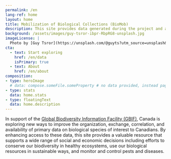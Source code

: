 ```yaml
---
permalink: /en
lang-ref: home
layout: home
title: Mobilization of Biological Collections (BioMob)
description: This site provides data generated during the project and associated resources 
background: /assets/images/guy-tsror-ibpr-RbpRG8-unsplash.jpg
imageLicense: |
  Photo by [Guy Tsror](https://unsplash.com/@guyts?utm_source=unsplash&amp;utm_medium=referral&amp;utm_content=creditCopyText) on [Unsplash](https://unsplash.com/?utm_source=unsplash&utm_medium=referral&utm_content=creditCopyText)
cta:
  - text: Start exploring
    href: /en/data
    isPrimary: true
  - text: About
    href: /en/about
composition:
- type: heroImage
  # data: compose.someFile.someProperty # no data provided, instead page data will be used
- type: stats
  data: home.stats
- type: floatingText
  data: home.description
---
```


In support of the [Global Biodiversity Information Facility (GBIF)](http://www.gbif.org/), Canada is exploring new ways to improve the organization, exchange, correlation, and availability of primary data on biological species of interest to Canadians. By enhancing access to these data, this site provides a valuable resource that supports a wide range of social and economic decisions including efforts to conserve our biodiversity in healthy ecosystems, use our biological resources in sustainable ways, and monitor and control pests and diseases.
